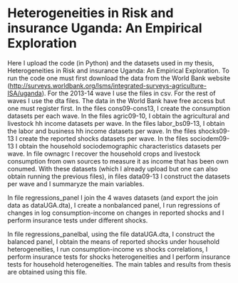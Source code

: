 # Heterogeneities in Risk and insurance Uganda: An Empirical Exploration

Here I upload the code (in Python) and the datasets used in my thesis, Heterogeneities in Risk and insurance Uganda: An Empirical Exploration. 
To run the code one must first download the data from the World Bank website (http://surveys.worldbank.org/lsms/integrated-surveys-agriculture-ISA/uganda). For the 2013-14 wave I use the files in csv. For the rest of waves I use the dta files. The data in the World Bank have free access but one must register first.
In the files cons09-cons13, I create the consumption datasets per each wave.
In the files agric09-10, I obtain the agricultural and livestock hh income datasets per wave.
In the files labor_bs09-13, I obtain the labor and business hh income datasets per wave.
In the files shocks09-13 I create the reported shocks datasets per wave.
In the files sociodem09-13 I obtain the household sociodemographic characteristics datasets per wave.
In file ownagrc I recover the household crops and livestock consumption from own sources to measure it as income that has been own conumed.
With these datasets (which I already upload but one can also obtain running the previous files), in files data09-13 I construct the datasets per wave and I summaryze the main variables.

In file regressions_panel I join the 4 waves datasets (and export the join data as dataUGA.dta), I create a nonbalanced panel, I run regressions of changes in log consumption-income on changes in reported shocks and I perform insurance tests under different shocks.

In file regressions_panelbal, using the file dataUGA.dta, I construct the balanced panel, I obtain the means of reported shocks under household heterogeneities, I run consumption-income vs shocks correlations, I perform insurance tests for shocks heterogeneities and I perform insurance tests for household heterogeneities. The main tables and results from thesis are obtained using this file.
